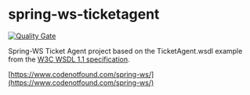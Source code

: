 # spring-ws-ticketagent

[![Quality Gate](https://sonarcloud.io/api/badges/gate?key=com.codenotfound:spring-ws-ticketagent)](https://sonarcloud.io/dashboard/index/com.codenotfound:spring-ws-ticketagent)

Spring-WS Ticket Agent project based on the TicketAgent.wsdl example from the [W3C WSDL 1.1 specification](https://www.w3.org/TR/wsdl11elementidentifiers/#Iri-ref-ex).

[https://www.codenotfound.com/spring-ws/](https://www.codenotfound.com/spring-ws/)
